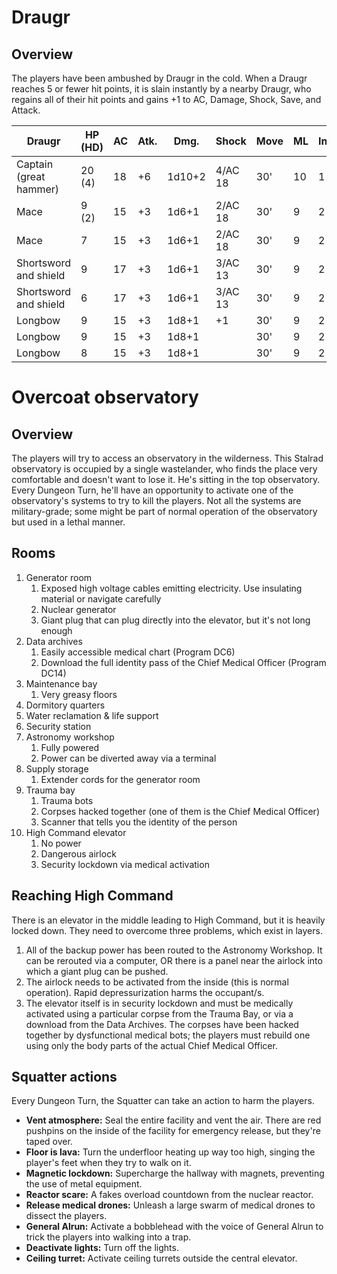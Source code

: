 # Draugr
## Overview
The players have been ambushed by Draugr in the cold.
When a Draugr reaches 5 or fewer hit points, it is slain instantly by a nearby Draugr, who regains all of their hit points and gains +1 to AC, Damage, Shock, Save, and Attack.

| Draugr                 | HP (HD) | AC  | Atk. | Dmg.   | Shock   | Move | ML  | Inst. | Skill | Save |
| ---------------------- | ------- | --- | ---- | ------ | ------- | ---- | --- | ----- | ----- | ---- |
| Captain (great hammer) | 20 (4)  | 18  | +6   | 1d10+2 | 4/AC 18 | 30'  | 10  | 1     | 2     | 13   |
| Mace                   | 9 (2)   | 15  | +3   | 1d6+1  | 2/AC 18 | 30'  | 9   | 2     | 1     | 14   |
| Mace                   | 7       | 15  | +3   | 1d6+1  | 2/AC 18 | 30'  | 9   | 2     | 1     | 14   |
| Shortsword and shield  | 9       | 17  | +3   | 1d6+1  | 3/AC 13 | 30'  | 9   | 2     | 1     | 14   |
| Shortsword and shield  | 6       | 17  | +3   | 1d6+1  | 3/AC 13 | 30'  | 9   | 2     | 1     | 14   |
| Longbow                | 9       | 15  | +3   | 1d8+1  | +1      | 30'  | 9   | 2     | 1     | 14   |
| Longbow                | 9       | 15  | +3   | 1d8+1  |         | 30'  | 9   | 2     | 1     | 14   |
| Longbow                | 8       | 15  | +3   | 1d8+1  |         | 30'  | 9   | 2     | 1     | 14   |

# Overcoat observatory
## Overview
The players will try to access an observatory in the wilderness. This Stalrad observatory is occupied by a single wastelander, who finds the place very comfortable and doesn't want to lose it. He's sitting in the top observatory. Every Dungeon Turn, he'll have an opportunity to activate one of the observatory's systems to try to kill the players. Not all the systems are military-grade; some might be part of normal operation of the observatory but used in a lethal manner.
## Rooms
1. Generator room
	1. Exposed high voltage cables emitting electricity. Use insulating material or navigate carefully
	2. Nuclear generator
	3. Giant plug that can plug directly into the elevator, but it's not long enough
2. Data archives
	1. Easily accessible medical chart (Program DC6)
	2. Download the full identity pass of the Chief Medical Officer (Program DC14)
3. Maintenance bay
	1. Very greasy floors
4. Dormitory quarters
5. Water reclamation & life support
6. Security station
7. Astronomy workshop
	1. Fully powered
	2. Power can be diverted away via a terminal
8. Supply storage
	1. Extender cords for the generator room
9. Trauma bay
	1. Trauma bots
	2. Corpses hacked together (one of them is the Chief Medical Officer)
	3. Scanner that tells you the identity of the person
10. High Command elevator
	1. No power
	2. Dangerous airlock
	3. Security lockdown via medical activation
## Reaching High Command
There is an elevator in the middle leading to High Command, but it is heavily locked down. They need to overcome three problems, which exist in layers.
1. All of the backup power has been routed to the Astronomy Workshop. It can be rerouted via a computer, OR there is a panel near the airlock into which a giant plug can be pushed.
2. The airlock needs to be activated from the inside (this is normal operation). Rapid depressurization harms the occupant/s.
3. The elevator itself is in security lockdown and must be medically activated using a particular corpse from the Trauma Bay, or via a download from the Data Archives. The corpses have been hacked together by dysfunctional medical bots; the players must rebuild one using only the body parts of the actual Chief Medical Officer.
## Squatter actions
Every Dungeon Turn, the Squatter can take an action to harm the players.
- **Vent atmosphere:** Seal the entire facility and vent the air. There are red pushpins on the inside of the facility for emergency release, but they're taped over.
- **Floor is lava:** Turn the underfloor heating up way too high, singing the player's feet when they try to walk on it.
- **Magnetic lockdown:** Supercharge the hallway with magnets, preventing the use of metal equipment.
- **Reactor scare:** A fakes overload countdown from the nuclear reactor.
- **Release medical drones:** Unleash a large swarm of medical drones to dissect the players.
- **General Alrun:** Activate a bobblehead with the voice of General Alrun to trick the players into walking into a trap.
- **Deactivate lights:** Turn off the lights.
- **Ceiling turret:** Activate ceiling turrets outside the central elevator.